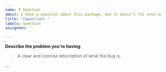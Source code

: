 ```yaml
---
name: ❓ Question
about: I have a question about this package, and it doesn't fit into one of the other categories.
title: "[question] "
labels: question
assignees: ''

---
```


**Describe the problem you're having**
> A clear and concise description of what the bug is.

…

